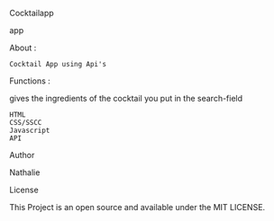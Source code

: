 Cocktailapp

app

About :

    Cocktail App using Api's

Functions :

gives the ingredients of the cocktail you put in the search-field

    HTML
    CSS/SSCC
    Javascript
    API

Author

Nathalie

License

This Project is an open source and available under the MIT LICENSE.
